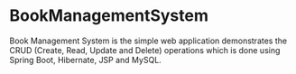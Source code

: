 # BookManagementSystem
Book Management System is the simple web application demonstrates the CRUD (Create, Read, Update and Delete) operations which is done using Spring Boot, Hibernate, JSP and MySQL.
